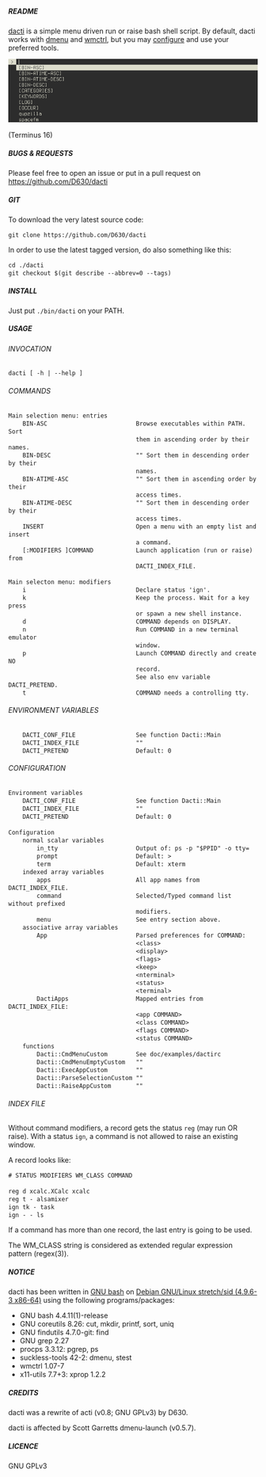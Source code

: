 ##### README

[dacti](https://github.com/D630/dacti) is a simple menu driven run or raise
bash shell script. By default, dacti works with
[dmenu](http://tools.suckless.org/dmenu/) and
[wmctrl](https://sites.google.com/site/tstyblo/wmctrl/), but you may
[configure](../master/doc/examples/dactirc) and use your preferred tools.

![](https://raw.githubusercontent.com/D630/dacti/master/doc/dacti.png)

(Terminus 16)

##### BUGS & REQUESTS

Please feel free to open an issue or put in a pull request on
https://github.com/D630/dacti

##### GIT

To download the very latest source code:

```
git clone https://github.com/D630/dacti
```

In order to use the latest tagged version, do also something like this:

```
cd ./dacti
git checkout $(git describe --abbrev=0 --tags)
```

##### INSTALL

Just put `./bin/dacti` on your PATH.

##### USAGE

###### INVOCATION

```
dacti [ -h | --help ]
```

###### COMMANDS

```
Main selection menu: entries
    BIN-ASC                         Browse executables within PATH. Sort
                                    them in ascending order by their names.
    BIN-DESC                        "" Sort them in descending order by their
                                    names.
    BIN-ATIME-ASC                   "" Sort them in ascending order by their
                                    access times.
    BIN-ATIME-DESC                  "" Sort them in descending order by their
                                    access times.
    INSERT                          Open a menu with an empty list and insert
                                    a command.
    [:MODIFIERS ]COMMAND            Launch application (run or raise) from
                                    DACTI_INDEX_FILE.

Main selecton menu: modifiers
    i                               Declare status 'ign'.
    k                               Keep the process. Wait for a key press
                                    or spawn a new shell instance.
    d                               COMMAND depends on DISPLAY.
    n                               Run COMMAND in a new terminal emulator
                                    window.
    p                               Launch COMMAND directly and create NO
                                    record.
                                    See also env variable DACTI_PRETEND.
    t                               COMMAND needs a controlling tty.
```

###### ENVIRONMENT VARIABLES

```
    DACTI_CONF_FILE                 See function Dacti::Main
    DACTI_INDEX_FILE                ""
    DACTI_PRETEND                   Default: 0
```

###### CONFIGURATION

```
Environment variables
    DACTI_CONF_FILE                 See function Dacti::Main
    DACTI_INDEX_FILE                ""
    DACTI_PRETEND                   Default: 0

Configuration
    normal scalar variables
        in_tty                      Output of: ps -p "$PPID" -o tty=
        prompt                      Default: >
        term                        Default: xterm
    indexed array variables
        apps                        All app names from DACTI_INDEX_FILE.
        command                     Selected/Typed command list without prefixed
                                    modifiers.
        menu                        See entry section above.
    associative array variables
        App                         Parsed preferences for COMMAND:
                                    <class>
                                    <display>
                                    <flags>
                                    <keep>
                                    <nterminal>
                                    <status>
                                    <terminal>
        DactiApps                   Mapped entries from DACTI_INDEX_FILE:
                                    <app COMMAND>
                                    <class COMMAND>
                                    <flags COMMAND>
                                    <status COMMAND>
    functions
        Dacti::CmdMenuCustom        See doc/examples/dactirc
        Dacti::CmdMenuEmptyCustom   ""
        Dacti::ExecAppCustom        ""
        Dacti::ParseSelectionCustom ""
        Dacti::RaiseAppCustom       ""
```

###### INDEX FILE

Without command modifiers, a record gets the status `reg` (may run OR raise).
With a status `ign`, a command is not allowed to raise an existing window.

A record looks like:

```
# STATUS MODIFIERS WM_CLASS COMMAND

reg d xcalc.XCalc xcalc
reg t - alsamixer
ign tk - task
ign - - ls
```

If a command has more than one record, the last entry is going to be used.

The WM_CLASS string is considered as extended regular expression pattern (regex(3)).

##### NOTICE

dacti has been written in [GNU bash](http://www.gnu.org/software/bash/) on
[Debian GNU/Linux stretch/sid (4.9.6-3 x86-64)](https://www.debian.org) using
the following programs/packages:

- GNU bash 4.4.11(1)-release
- GNU coreutils 8.26: cut, mkdir, printf, sort, uniq
- GNU findutils 4.7.0-git: find
- GNU grep 2.27
- procps 3.3.12: pgrep, ps
- suckless-tools 42-2: dmenu, stest
- wmctrl 1.07-7
- x11-utils 7.7+3: xprop 1.2.2

##### CREDITS

dacti was a rewrite of acti (v0.8; GNU GPLv3) by D630.

dacti is affected by Scott Garretts dmenu-launch (v0.5.7).

##### LICENCE

GNU GPLv3
